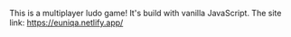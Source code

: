 This is a multiplayer ludo game! It's build with vanilla JavaScript. 
The site link: https://euniqa.netlify.app/
